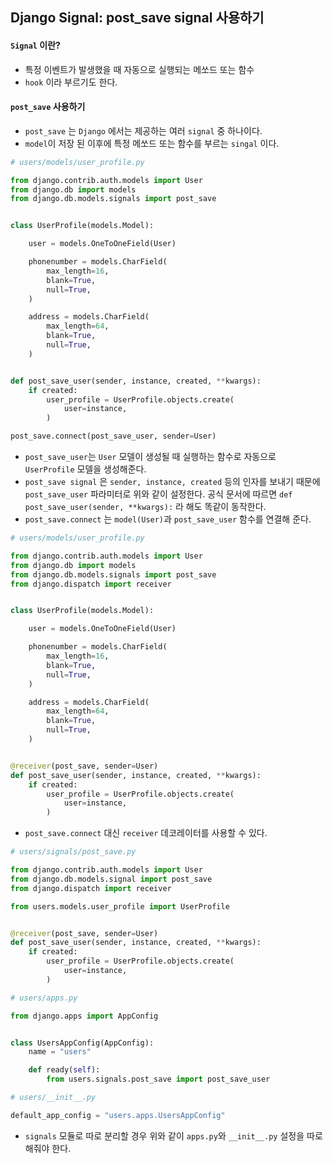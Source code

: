 ## Django Signal: post_save signal 사용하기

#### `Signal` 이란?
- 특정 이벤트가 발생했을 때 자동으로 실행되는 메쏘드 또는 함수
- `hook` 이라 부르기도 한다.

#### `post_save` 사용하기
- `post_save` 는 `Django` 에서는 제공하는 여러 `signal` 중 하나이다.
- `model`이 저장 된 이후에 특정 메쏘드 또는 함수를 부르는 `singal` 이다.

```python
# users/models/user_profile.py

from django.contrib.auth.models import User
from django.db import models
from django.db.models.signals import post_save


class UserProfile(models.Model):

    user = models.OneToOneField(User)

    phonenumber = models.CharField(
        max_length=16,
        blank=True,
        null=True,
    )

    address = models.CharField(
        max_length=64,
        blank=True,
        null=True,
    )


def post_save_user(sender, instance, created, **kwargs):
    if created:
        user_profile = UserProfile.objects.create(
            user=instance,
        )

post_save.connect(post_save_user, sender=User)
```

- `post_save_user`는 `User` 모델이 생성될 때 실행하는 함수로 자동으로 `UserProfile` 모델을 생성해준다.
- `post_save signal` 은 `sender, instance, created` 등의 인자를 보내기 때문에 `post_save_user` 파라미터로 위와 같이 설정한다. 공식 문서에 따르면 `def post_save_user(sender, **kwargs):` 라 해도 똑같이 동작한다.
- `post_save.connect` 는 `model(User)`과 `post_save_user` 함수를 연결해 준다.

```python
# users/models/user_profile.py

from django.contrib.auth.models import User
from django.db import models
from django.db.models.signals import post_save
from django.dispatch import receiver


class UserProfile(models.Model):

    user = models.OneToOneField(User)

    phonenumber = models.CharField(
        max_length=16,
        blank=True,
        null=True,
    )

    address = models.CharField(
        max_length=64,
        blank=True,
        null=True,
    )


@receiver(post_save, sender=User)
def post_save_user(sender, instance, created, **kwargs):
    if created:
        user_profile = UserProfile.objects.create(
            user=instance,
        )
```

- `post_save.connect` 대신 `receiver` 데코레이터를 사용할 수 있다.

```python
# users/signals/post_save.py

from django.contrib.auth.models import User
from django.db.models.signal import post_save
from django.dispatch import receiver

from users.models.user_profile import UserProfile


@receiver(post_save, sender=User)
def post_save_user(sender, instance, created, **kwargs):
    if created:
        user_profile = UserProfile.objects.create(
            user=instance,
        )
```

```python
# users/apps.py

from django.apps import AppConfig


class UsersAppConfig(AppConfig):
    name = "users"

    def ready(self):
        from users.signals.post_save import post_save_user
```

```python
# users/__init__.py

default_app_config = "users.apps.UsersAppConfig"
```

- `signals` 모듈로 따로 분리할 경우 위와 같이 `apps.py`와 `__init__.py` 설정을 따로 해줘야 한다.
